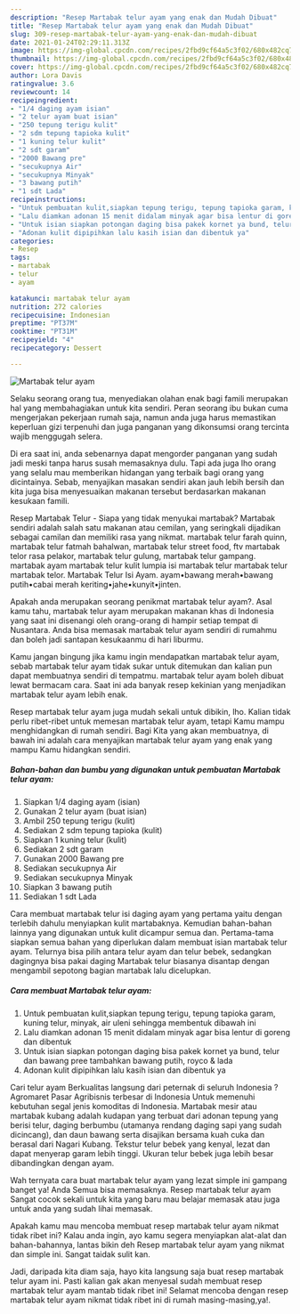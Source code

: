 ```yaml
---
description: "Resep Martabak telur ayam yang enak dan Mudah Dibuat"
title: "Resep Martabak telur ayam yang enak dan Mudah Dibuat"
slug: 309-resep-martabak-telur-ayam-yang-enak-dan-mudah-dibuat
date: 2021-01-24T02:29:11.313Z
image: https://img-global.cpcdn.com/recipes/2fbd9cf64a5c3f02/680x482cq70/martabak-telur-ayam-foto-resep-utama.jpg
thumbnail: https://img-global.cpcdn.com/recipes/2fbd9cf64a5c3f02/680x482cq70/martabak-telur-ayam-foto-resep-utama.jpg
cover: https://img-global.cpcdn.com/recipes/2fbd9cf64a5c3f02/680x482cq70/martabak-telur-ayam-foto-resep-utama.jpg
author: Lora Davis
ratingvalue: 3.6
reviewcount: 14
recipeingredient:
- "1/4 daging ayam isian"
- "2 telur ayam buat isian"
- "250 tepung terigu kulit"
- "2 sdm tepung tapioka kulit"
- "1 kuning telur kulit"
- "2 sdt garam"
- "2000 Bawang pre"
- "secukupnya Air"
- "secukupnya Minyak"
- "3 bawang putih"
- "1 sdt Lada"
recipeinstructions:
- "Untuk pembuatan kulit,siapkan tepung terigu, tepung tapioka garam, kuning telur, minyak, air uleni sehingga membentuk dibawah ini"
- "Lalu diamkan adonan 15 menit didalam minyak agar bisa lentur di goreng dan dibentuk"
- "Untuk isian siapkan potongan daging bisa pakek kornet ya bund, telur dan bawang pree tambahkan bawang putih, royco &amp; lada"
- "Adonan kulit dipipihkan lalu kasih isian dan dibentuk ya"
categories:
- Resep
tags:
- martabak
- telur
- ayam

katakunci: martabak telur ayam 
nutrition: 272 calories
recipecuisine: Indonesian
preptime: "PT37M"
cooktime: "PT31M"
recipeyield: "4"
recipecategory: Dessert

---
```



![Martabak telur ayam](https://img-global.cpcdn.com/recipes/2fbd9cf64a5c3f02/680x482cq70/martabak-telur-ayam-foto-resep-utama.jpg)

Selaku seorang orang tua, menyediakan olahan enak bagi famili merupakan hal yang membahagiakan untuk kita sendiri. Peran seorang ibu bukan cuma mengerjakan pekerjaan rumah saja, namun anda juga harus memastikan keperluan gizi terpenuhi dan juga panganan yang dikonsumsi orang tercinta wajib menggugah selera.

Di era  saat ini, anda sebenarnya dapat mengorder panganan yang sudah jadi meski tanpa harus susah memasaknya dulu. Tapi ada juga lho orang yang selalu mau memberikan hidangan yang terbaik bagi orang yang dicintainya. Sebab, menyajikan masakan sendiri akan jauh lebih bersih dan kita juga bisa menyesuaikan makanan tersebut berdasarkan makanan kesukaan famili. 

Resep Martabak Telur - Siapa yang tidak menyukai martabak? Martabak sendiri adalah salah satu makanan atau cemilan, yang seringkali dijadikan sebagai camilan dan memiliki rasa yang nikmat. martabak telur farah quinn, martabak telur fatmah bahalwan, martabak telur street food, ftv martabak telor rasa pelakor, martabak telur gulung, martabak telur gampang. martabak ayam martabak telur kulit lumpia isi martabak telur martabak telur martabak telor. Martabak Telur Isi Ayam. ayam•bawang merah•bawang putih•cabai merah keriting•jahe•kunyit•jinten.

Apakah anda merupakan seorang penikmat martabak telur ayam?. Asal kamu tahu, martabak telur ayam merupakan makanan khas di Indonesia yang saat ini disenangi oleh orang-orang di hampir setiap tempat di Nusantara. Anda bisa memasak martabak telur ayam sendiri di rumahmu dan boleh jadi santapan kesukaanmu di hari liburmu.

Kamu jangan bingung jika kamu ingin mendapatkan martabak telur ayam, sebab martabak telur ayam tidak sukar untuk ditemukan dan kalian pun dapat membuatnya sendiri di tempatmu. martabak telur ayam boleh dibuat lewat bermacam cara. Saat ini ada banyak resep kekinian yang menjadikan martabak telur ayam lebih enak.

Resep martabak telur ayam juga mudah sekali untuk dibikin, lho. Kalian tidak perlu ribet-ribet untuk memesan martabak telur ayam, tetapi Kamu mampu menghidangkan di rumah sendiri. Bagi Kita yang akan membuatnya, di bawah ini adalah cara menyajikan martabak telur ayam yang enak yang mampu Kamu hidangkan sendiri.

<!--inarticleads1-->

##### Bahan-bahan dan bumbu yang digunakan untuk pembuatan Martabak telur ayam:

1. Siapkan 1/4 daging ayam (isian)
1. Gunakan 2 telur ayam (buat isian)
1. Ambil 250 tepung terigu (kulit)
1. Sediakan 2 sdm tepung tapioka (kulit)
1. Siapkan 1 kuning telur (kulit)
1. Sediakan 2 sdt garam
1. Gunakan 2000 Bawang pre
1. Sediakan secukupnya Air
1. Sediakan secukupnya Minyak
1. Siapkan 3 bawang putih
1. Sediakan 1 sdt Lada


Cara membuat martabak telur isi daging ayam yang pertama yaitu dengan terlebih dahulu menyiapkan kulit martabaknya. Kemudian bahan-bahan lainnya yang digunakan untuk kulit dicampur semua dan. Pertama-tama siapkan semua bahan yang diperlukan dalam membuat isian martabak telur ayam. Telurnya bisa pilih antara telur ayam dan telur bebek, sedangkan dagingnya bisa pakai daging Martabak telur biasanya disantap dengan mengambil sepotong bagian martabak lalu dicelupkan. 

<!--inarticleads2-->

##### Cara membuat Martabak telur ayam:

1. Untuk pembuatan kulit,siapkan tepung terigu, tepung tapioka garam, kuning telur, minyak, air uleni sehingga membentuk dibawah ini
1. Lalu diamkan adonan 15 menit didalam minyak agar bisa lentur di goreng dan dibentuk
1. Untuk isian siapkan potongan daging bisa pakek kornet ya bund, telur dan bawang pree tambahkan bawang putih, royco &amp; lada
1. Adonan kulit dipipihkan lalu kasih isian dan dibentuk ya


Cari telur ayam Berkualitas langsung dari peternak di seluruh Indonesia ? Agromaret Pasar Agribisnis terbesar di Indonesia Untuk memenuhi kebutuhan segal jenis komoditas di Indonesia. Martabak mesir atau martabak kubang adalah kudapan yang terbuat dari adonan tepung yang berisi telur, daging berbumbu (utamanya rendang daging sapi yang sudah dicincang), dan daun bawang serta disajikan bersama kuah cuka dan berasal dari Nagari Kubang. Tekstur telur bebek yang kenyal, lezat dan dapat menyerap garam lebih tinggi. Ukuran telur bebek juga lebih besar dibandingkan dengan ayam. 

Wah ternyata cara buat martabak telur ayam yang lezat simple ini gampang banget ya! Anda Semua bisa memasaknya. Resep martabak telur ayam Sangat cocok sekali untuk kita yang baru mau belajar memasak atau juga untuk anda yang sudah lihai memasak.

Apakah kamu mau mencoba membuat resep martabak telur ayam nikmat tidak ribet ini? Kalau anda ingin, ayo kamu segera menyiapkan alat-alat dan bahan-bahannya, lantas bikin deh Resep martabak telur ayam yang nikmat dan simple ini. Sangat taidak sulit kan. 

Jadi, daripada kita diam saja, hayo kita langsung saja buat resep martabak telur ayam ini. Pasti kalian gak akan menyesal sudah membuat resep martabak telur ayam mantab tidak ribet ini! Selamat mencoba dengan resep martabak telur ayam nikmat tidak ribet ini di rumah masing-masing,ya!.

